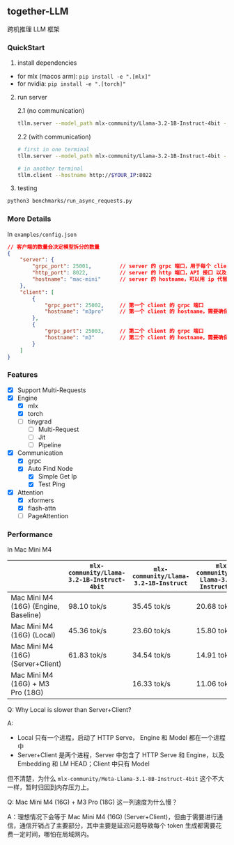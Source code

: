 ## together-LLM

跨机推理 LLM 框架

### QuickStart

1. install dependencies

- for mlx (macos arm):   `pip install -e ".[mlx]"`
- for nvidia: `pip install -e ".[torch]"`

2. run server

   2.1 (no communication)

   ```bash
   tllm.server --model_path mlx-community/Llama-3.2-1B-Instruct-4bit --is_local
   ```

   2.2 (with communication)

   ```bash
   # first in one terminal
   tllm.server --model_path mlx-community/Llama-3.2-1B-Instruct-4bit --hostname $YOUR_IP

   # in another terminal
   tllm.client --hostname http://$YOUR_IP:8022
   ```
3. testing

```bash
python3 benchmarks/run_async_requests.py
```

### More Details

In `examples/config.json`

```json
// 客户端的数量会决定模型拆分的数量
{
    "server": {
        "grpc_port": 25001,         // server 的 grpc 端口，用于每个 client 发送状态数据以及最后一个 client 发送计算后的结果
        "http_port": 8022,          // server 的 http 端口，API 接口 以及 WebSocket 服务
        "hostname": "mac-mini"      // server 的 hostname，可以用 ip 代替，如 192.168.1.10，需要确保 client 能够访问
    },
    "client": [
        {
            "grpc_port": 25002,     // 第一个 client 的 grpc 端口
            "hostname": "m3pro"     // 第一个 client 的 hostname，需要确保 server 和 其他 client 能够访问
        },
        {
            "grpc_port": 25003,     // 第二个 client 的 grpc 端口
            "hostname": "m3"        // 第二个 client 的 hostname，需要确保 server 和 其他 client 能够访问
        }
    ]
}
```

### Features

- [X] Support Multi-Requests
- [X] Engine
  - [X] mlx
  - [X] torch
  - [ ] tinygrad
    - [ ] Multi-Request
    - [ ] Jit
    - [ ] Pipeline
- [X] Communication
  - [X] grpc
  - [X] Auto Find Node
    - [X] Simple Get Ip
    - [X] Test Ping
- [X] Attention
  - [X] xformers
  - [X] flash-attn
  - [ ] PageAttention

### Performance

In Mac Mini M4

|                      | `mlx-community/Llama-3.2-1B-Instruct-4bit` | `mlx-community/Llama-3.2-1B-Instruct` | `mlx-community/Meta-Llama-3.1-8B-Instruct-4bit` | `mlx-community/Meta-Llama-3.1-8B-Instruct-bf16` |
| -------------------- | -------------------------------------------- | --------------------------------------- | ------------------------------------------------- | ------------------------------------------------- |
| Mac Mini M4 (16G) (Engine, Baseline)          | 98.10 tok/s                                 | 35.45 tok/s                             | 20.68 tok/s                                       | No Memory |
| Mac Mini M4 (16G) (Local)          | 45.36 tok/s                                 | 23.60 tok/s                             | 15.80 tok/s                                       | No Memory |
| Mac Mini M4 (16G) (Server+Client)           | 61.83 tok/s                                 | 34.54 tok/s                             |  14.91 tok/s                                       | No Memory |
| Mac Mini M4 (16G) + M3 Pro (18G) |                                              | 16.33 tok/s                   | 11.06 tok/s | 5.64 tok/s |

Q: Why Local is slower than Server+Client?

A: 
- Local 只有一个进程，启动了 HTTP Serve， Engine 和 Model 都在一个进程中
- Server+Client 是两个进程，Server 中包含了 HTTP Serve 和 Engine，以及 Embedding 和 LM HEAD；Client 中只有 Model

但不清楚，为什么 `mlx-community/Meta-Llama-3.1-8B-Instruct-4bit` 这个不大一样，暂时归因到内存压力上。

Q: Mac Mini M4 (16G) + M3 Pro (18G) 这一列速度为什么慢？

A：理想情况下会等于 Mac Mini M4 (16G) (Server+Client)，但由于需要进行通信，通信开销占了主要部分，其中主要是延迟问题导致每个 token 生成都需要花费一定时间，哪怕在局域网内。